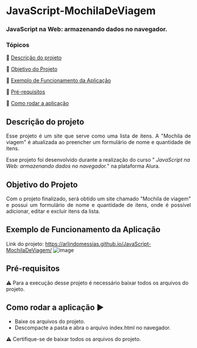 <h1>JavaScript-MochilaDeViagem</h1> 
<h3>JavaScript na Web: armazenando dados no navegador.</h3>

### Tópicos 

:small_blue_diamond: [Descrição do projeto](#descrição-do-projeto)

:small_blue_diamond: [Objetivo do Projeto](#objetivo-do-projeto)

:small_blue_diamond: [Exemplo de Funcionamento da Aplicação](#exemplo-de-funcionamento-da-aplicação)

:small_blue_diamond: [Pré-requisitos](#pré-requisitos)

:small_blue_diamond: [Como rodar a aplicação](#como-rodar-a-aplicação-arrow_forward)

## Descrição do projeto 

<p align="justify">
Esse projeto é um site que serve como uma lista de itens. A "Mochila de viagem" é atualizada ao preencher um formulário de nome e quantidade de itens.
<p>Esse projeto foi desenvolvido durante a realização do curso "<em> JavaScript na Web: armazenando dados no navegador.</em>" na plataforma Alura.
</p>

## Objetivo do Projeto
<p align="justify">
Com o projeto finalizado, será obtido um site chamado "Mochila de viagem" e possui um formulário de nome e quantidade de itens, onde é possível adicionar, editar e excluir itens da lista.
</p>

## Exemplo de Funcionamento da Aplicação
Link do projeto: https://arlindomessias.github.io/JavaScript-MochilaDeViagem/
![image](https://github.com/ArlindoMessias/JavaScript-MochilaDeViagem/assets/47644068/6d27a775-c21a-4a95-bbff-ecdbda172480)

## Pré-requisitos

:warning: Para a execução desse projeto é necessário baixar todos os arquivos do projeto.

## Como rodar a aplicação :arrow_forward:

 - Baixe os arquivos do projeto. 
 - Descompacte a pasta e abra o arquivo index.html no navegador.
 
 :warning: Certifique-se de baixar todos os arquivos do projeto.
